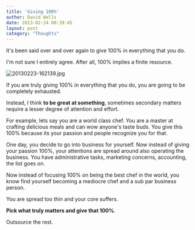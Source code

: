 ```yaml
---
title: 'Giving 100%'
author: David Wells
date: 2013-02-24 00:39:45
layout: post
category: "Thoughts"
---
```


It's been said over and over again to give 100% in everything that you do.

I'm not sure I entirely agree. After all, 100% implies a finite resource.

<img src="https://s3-us-west-2.amazonaws.com/assets.davidwells.io/legacy/2013/02/20130223-162139.jpg" alt="20130223-162139.jpg" class="alignnone size-full" />

If you are truly giving 100% in everything that you do, you are going to be completely exhausted.

Instead, I think <strong>to be great at something</strong>, sometimes secondary matters require a lesser degree of attention and effort.

For example, lets say you are a world class chef. You are a master at crafting delicious meals and can wow anyone's taste buds. You give this 100% because its your passion and people recognize you for that.

One day, you decide to go into business for yourself. Now instead of giving your passion 100%, your attentions are spread around also operating the business. You have administrative tasks, marketing concerns, accounting, the list goes on.

Now instead of focusing 100% on being the best chef in the world, you know find yourself becoming a mediocre chef and a sub par business person.

You are spread too thin and your core suffers.

<strong>Pick what truly matters and give that 100%</strong>.

Outsource the rest.
